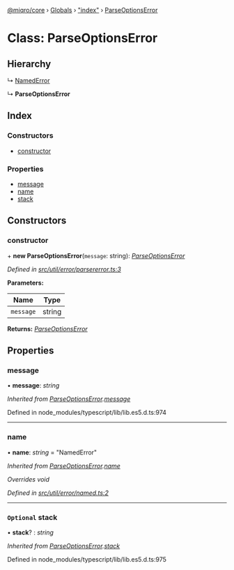 [@miqro/core](../README.md) › [Globals](../globals.md) › ["index"](../modules/_index_.md) › [ParseOptionsError](_index_.parseoptionserror.md)

# Class: ParseOptionsError

## Hierarchy

  ↳ [NamedError](_util_error_named_.namederror.md)

  ↳ **ParseOptionsError**

## Index

### Constructors

* [constructor](_index_.parseoptionserror.md#constructor)

### Properties

* [message](_index_.parseoptionserror.md#message)
* [name](_index_.parseoptionserror.md#name)
* [stack](_index_.parseoptionserror.md#optional-stack)

## Constructors

###  constructor

\+ **new ParseOptionsError**(`message`: string): *[ParseOptionsError](_index_.parseoptionserror.md)*

*Defined in [src/util/error/parsererror.ts:3](https://github.com/claukers/miqro-core/blob/6562042/src/util/error/parsererror.ts#L3)*

**Parameters:**

Name | Type |
------ | ------ |
`message` | string |

**Returns:** *[ParseOptionsError](_index_.parseoptionserror.md)*

## Properties

###  message

• **message**: *string*

*Inherited from [ParseOptionsError](_index_.parseoptionserror.md).[message](_index_.parseoptionserror.md#message)*

Defined in node_modules/typescript/lib/lib.es5.d.ts:974

___

###  name

• **name**: *string* = "NamedError"

*Inherited from [ParseOptionsError](_index_.parseoptionserror.md).[name](_index_.parseoptionserror.md#name)*

*Overrides void*

*Defined in [src/util/error/named.ts:2](https://github.com/claukers/miqro-core/blob/6562042/src/util/error/named.ts#L2)*

___

### `Optional` stack

• **stack**? : *string*

*Inherited from [ParseOptionsError](_index_.parseoptionserror.md).[stack](_index_.parseoptionserror.md#optional-stack)*

Defined in node_modules/typescript/lib/lib.es5.d.ts:975
